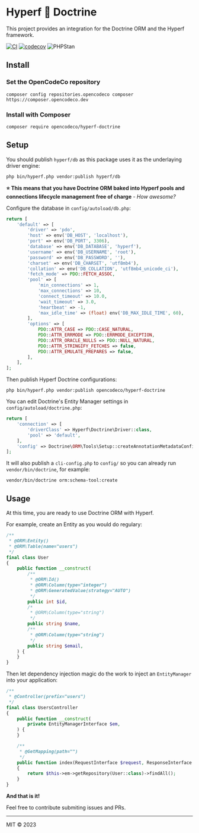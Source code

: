 # Hyperf 🤝 Doctrine

This project provides an integration for the Doctrine ORM and the Hyperf framework.

[![CI](https://github.com/opencodeco/hyperf-doctrine/actions/workflows/ci.yml/badge.svg)](https://github.com/opencodeco/hyperf-doctrine/actions/workflows/ci.yml)
[![codecov](https://codecov.io/gh/opencodeco/hyperf-doctrine/branch/main/graph/badge.svg?token=YdK7pQfcOQ)](https://codecov.io/gh/opencodeco/hyperf-doctrine)
![PHPStan](https://img.shields.io/badge/PHPStan-level%209-brightgreen.svg?style=flat)

## Install

### Set the OpenCodeCo repository
```shell
composer config repositories.opencodeco composer https://composer.opencodeco.dev
```

### Install with Composer
```shell
composer require opencodeco/hyperf-doctrine
```

## Setup
You should publish `hyperf/db` as this package uses it as the underlaying driver engine:
```shell
php bin/hyperf.php vendor:publish hyperf/db
```

**⭐ This means that you have Doctrine ORM baked into Hyperf pools and connections lifecycle management free of charge** - *How awesome?*

Configure the database in `config/autoload/db.php`:
```php
return [
    'default' => [
        'driver' => 'pdo',
        'host' => env('DB_HOST', 'localhost'),
        'port' => env('DB_PORT', 3306),
        'database' => env('DB_DATABASE', 'hyperf'),
        'username' => env('DB_USERNAME', 'root'),
        'password' => env('DB_PASSWORD', ''),
        'charset' => env('DB_CHARSET', 'utf8mb4'),
        'collation' => env('DB_COLLATION', 'utf8mb4_unicode_ci'),
        'fetch_mode' => PDO::FETCH_ASSOC,
        'pool' => [
            'min_connections' => 1,
            'max_connections' => 10,
            'connect_timeout' => 10.0,
            'wait_timeout' => 3.0,
            'heartbeat' => -1,
            'max_idle_time' => (float) env('DB_MAX_IDLE_TIME', 60),
        ],
        'options' => [
            PDO::ATTR_CASE => PDO::CASE_NATURAL,
            PDO::ATTR_ERRMODE => PDO::ERRMODE_EXCEPTION,
            PDO::ATTR_ORACLE_NULLS => PDO::NULL_NATURAL,
            PDO::ATTR_STRINGIFY_FETCHES => false,
            PDO::ATTR_EMULATE_PREPARES => false,
        ],
    ],
];
```

Then publish Hyperf Doctrine configurations:
```shell
php bin/hyperf.php vendor:publish opencodeco/hyperf-doctrine
```

You can edit Doctrine's Entity Manager settings in `config/autoload/doctrine.php`:
```php
return [
    'connection' => [
        'driverClass' => Hyperf\Doctrine\Driver::class,
        'pool' => 'default',
    ],
    'config' => Doctrine\ORM\Tools\Setup::createAnnotationMetadataConfiguration([__DIR__ . '/app']),
];
```

It will also publish a `cli-config.php` to `config/` so you can already run `vendor/bin/doctrine`, for example:
```shell
vendor/bin/doctrine orm:schema-tool:create
```

## Usage
At this time, you are ready to use Doctrine ORM with Hyperf.

For example, create an Entity as you would do regulary:
```php
/**
 * @ORM\Entity()
 * @ORM\Table(name="users")
 */
final class User
{
    public function __construct(
        /**
         * @ORM\Id()
         * @ORM\Column(type="integer")
         * @ORM\GeneratedValue(strategy="AUTO")
         */
        public int $id,
        /*
         * @ORM\Column(type="string")
         */
        public string $name,
        /**
         * @ORM\Column(type="string")
         */
        public string $email,
    ) {
    }
}
```

Then let dependency injection magic do the work to inject an `EntityManager` into your application:
```php
/**
 * @Controller(prefix="users")
 */
final class UsersController
{
    public function __construct(
        private EntityManagerInterface $em,
    ) {
    }

    /**
     * @GetMapping(path="")
     */
    public function index(RequestInterface $request, ResponseInterface $response)
    {
        return $this->em->getRepository(User::class)->findAll();
    }
}
```

**And that is it!**

Feel free to contribute submiting issues and PRs.

---

MIT &copy; 2023
